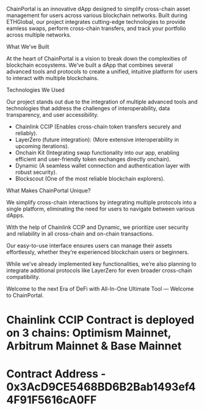 ChainPortal is an innovative dApp designed to simplify cross-chain asset management for users across various blockchain networks. Built during ETHGlobal, our project integrates cutting-edge technologies to provide eamless swaps, perform cross-chain transfers, and track your portfolio across multiple networks.

What We’ve Built

At the heart of ChainPortal is a vision to break down the complexities of blockchain ecosystems. We’ve built a dApp that combines several advanced tools and protocols to create a unified, intuitive platform for users to interact with multiple blockchains.

Technologies We Used

Our project stands out due to the integration of multiple advanced tools and technologies that address the challenges of interoperability, data transparency, and user accessibility.

- Chainlink CCIP (Enables cross-chain token transfers securely and reliably).
- LayerZero (future integration): (More extensive interoperability in upcoming iterations).
- Onchain Kit (Integrating swap functionality into our app, enabling efficient and user-friendly token exchanges directly onchain).
- Dynamic (A seamless wallet connection and authentication layer with robust security).
- Blockscout (One of the most reliable blockchain explorers).

What Makes ChainPortal Unique?

We simplify cross-chain interactions by integrating multiple protocols into a single platform, eliminating the need for users to navigate between various dApps.

With the help of Chainlink CCIP and Dynamic, we prioritize user security and reliability in all cross-chain and on-chain transactions.

Our easy-to-use interface ensures users can manage their assets effortlessly, whether they’re experienced blockchain users or beginners.

While we’ve already implemented key functionalities, we’re also planning to integrate additional protocols like LayerZero for even broader cross-chain compatibility.

Welcome to the next Era of DeFi with All-In-One Ultimate Tool — Welcome to ChainPortal.

# Chainlink CCIP Contract is deployed on 3 chains: Optimism Mainnet, Arbitrum Mainnet & Base Mainnet
# Contract Address - 0x3AcD9CE5468BD6B2Bab1493ef44F91F5616cA0FF
